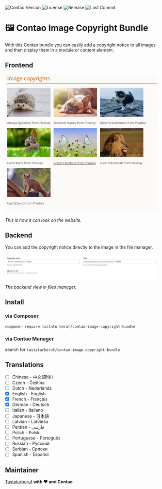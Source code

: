 ![Contao Version](https://img.shields.io/badge/contao--version-^4.9-%23F47C00)
![License](https://img.shields.io/github/license/tastaturberuf/contao-image-copyright-bundle)
![Release](https://img.shields.io/github/release-date/tastaturberuf/contao-image-copyright-bundle)
![Last Commit](https://img.shields.io/github/last-commit/tastaturberuf/contao-image-copyright-bundle)

# :framed_picture: Contao Image Copyright Bundle

With this Contao bundle you can easily add a copyright notice to all images and then display them in a module or content element.

## Frontend

![Frontend Module Screenshot](Resources/docs/screenshots/frontend_module.jpg)
 
 *This is how it can look on the website.*

## Backend

You can add the copyright notice directly to the image in the file manager.

![Backend Screenshot](Resources/docs/screenshots/backend_tl_files_dca.jpg)
 
 *The backend view in files manager.*

## Install

### via Composer
```
composer require tastaturberuf/contao-image-copyright-bundle
```
### via Contao Manager
search for `tastaturberuf/contao-image-copyright-bundle`


## Translations

- [ ] Chinese - 中文(简体)
- [ ] Czech - Čeština
- [ ] Dutch - Nederlands
- [x] English - English
- [x] French - Français
- [x] German - Deutsch
- [ ] Italian - Italiano
- [ ] Japanese - 日本語
- [ ] Latvian - Latviešu
- [ ] Persian - فارسی
- [ ] Polish - Polski
- [ ] Portuguese - Português
- [ ] Russian - Русский
- [ ] Serbian - Српски
- [ ] Spanish - Español

## Maintainer
[Tastaturberuf](https://tastaturberuf.de) **with ♥ and Contao**
